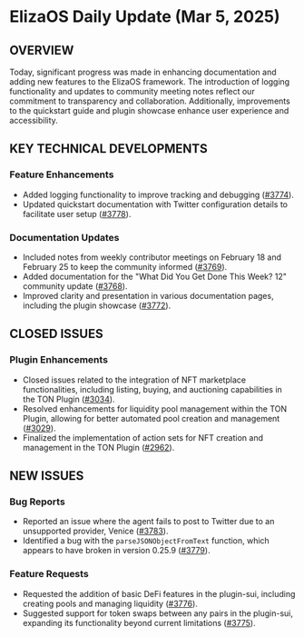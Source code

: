 # ElizaOS Daily Update (Mar 5, 2025)

## OVERVIEW 
Today, significant progress was made in enhancing documentation and adding new features to the ElizaOS framework. The introduction of logging functionality and updates to community meeting notes reflect our commitment to transparency and collaboration. Additionally, improvements to the quickstart guide and plugin showcase enhance user experience and accessibility.

## KEY TECHNICAL DEVELOPMENTS

### Feature Enhancements
- Added logging functionality to improve tracking and debugging ([#3774](https://github.com/elizaos/eliza/pull/3774)).
- Updated quickstart documentation with Twitter configuration details to facilitate user setup ([#3778](https://github.com/elizaos/eliza/pull/3778)).

### Documentation Updates
- Included notes from weekly contributor meetings on February 18 and February 25 to keep the community informed ([#3769](https://github.com/elizaos/eliza/pull/3769)).
- Added documentation for the "What Did You Get Done This Week? 12" community update ([#3768](https://github.com/elizaos/eliza/pull/3768)).
- Improved clarity and presentation in various documentation pages, including the plugin showcase ([#3772](https://github.com/elizaos/eliza/pull/3772)).

## CLOSED ISSUES

### Plugin Enhancements
- Closed issues related to the integration of NFT marketplace functionalities, including listing, buying, and auctioning capabilities in the TON Plugin ([#3034](https://github.com/elizaos/eliza/issues/3034)).
- Resolved enhancements for liquidity pool management within the TON Plugin, allowing for better automated pool creation and management ([#3029](https://github.com/elizaos/eliza/issues/3029)).
- Finalized the implementation of action sets for NFT creation and management in the TON Plugin ([#2962](https://github.com/elizaos/eliza/issues/2962)).

## NEW ISSUES

### Bug Reports
- Reported an issue where the agent fails to post to Twitter due to an unsupported provider, Venice ([#3783](https://github.com/elizaos/eliza/issues/3783)).
- Identified a bug with the `parseJSONObjectFromText` function, which appears to have broken in version 0.25.9 ([#3779](https://github.com/elizaos/eliza/issues/3779)).

### Feature Requests
- Requested the addition of basic DeFi features in the plugin-sui, including creating pools and managing liquidity ([#3776](https://github.com/elizaos/eliza/issues/3776)).
- Suggested support for token swaps between any pairs in the plugin-sui, expanding its functionality beyond current limitations ([#3775](https://github.com/elizaos/eliza/issues/3775)).